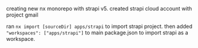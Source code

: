 creating new nx monorepo with strapi v5. created strapi cloud account with project gmail

ran `nx import [sourceDir] apps/strapi` to import strapi project. then added `"workspaces": ["apps/strapi"]` to main package.json to import strapi as a workspace.
